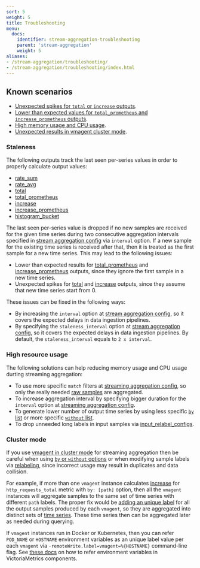 ```yaml
---
sort: 5
weight: 5
title: Troubleshooting
menu:
  docs:
    identifier: stream-aggregation-troubleshooting
    parent: 'stream-aggregation'
    weight: 5
aliases:
- /stream-aggregation/troubleshooting/
- /stream-aggregation/troubleshooting/index.html
---
```


## Known scenarios

- [Unexpected spikes for `total` or `increase` outputs](#staleness).
- [Lower than expected values for `total_prometheus` and `increase_prometheus` outputs](#staleness).
- [High memory usage and CPU usage](#high-resource-usage).
- [Unexpected results in vmagent cluster mode](#cluster-mode).

### Staleness

The following outputs track the last seen per-series values in order to properly calculate output values:

- [rate_sum](./configuration/outputs/#rate_sum)
- [rate_avg](./configuration/outputs/#rate_avg)
- [total](./configuration/outputs/#total)
- [total_prometheus](./configuration/outputs/#total_prometheus)
- [increase](./configuration/outputs/#increase)
- [increase_prometheus](./configuration/outputs/#increase_prometheus)
- [histogram_bucket](./configuration/outputs/#histogram_bucket)

The last seen per-series value is dropped if no new samples are received for the given time series during two consecutive aggregation
intervals specified in [stream aggregation config](./configuration/README.md) via `interval` option.
If a new sample for the existing time series is received after that, then it is treated as the first sample for a new time series.
This may lead to the following issues:

- Lower than expected results for [total_prometheus](./configuration/outputs/#total_prometheus) and [increase_prometheus](./configuration/outputs/#increase_prometheus) outputs,
  since they ignore the first sample in a new time series.
- Unexpected spikes for [total](./configuration/outputs/#total) and [increase](./configuration/outputs/#increase) outputs, since they assume that new time series start from 0.

These issues can be fixed in the following ways:

- By increasing the `interval` option at [stream aggregation config](./configuration/README.md), so it covers the expected
  delays in data ingestion pipelines.
- By specifying the `staleness_interval` option at [stream aggregation config](./configuration/README.md), so it covers the expected
  delays in data ingestion pipelines. By default, the `staleness_interval` equals to `2 x interval`.

### High resource usage

The following solutions can help reducing memory usage and CPU usage durting streaming aggregation:

- To use more specific `match` filters at [streaming aggregation config](./configuration/README.md), so only the really needed
  [raw samples](https://docs.victoriametrics.com/keyconcepts#raw-samples) are aggregated.
- To increase aggregation interval by specifying bigger duration for the `interval` option at [streaming aggregation config](./configuration/README.md).
- To generate lower number of output time series by using less specific [`by` list](#aggregating-by-labels) or more specific [`without` list](#aggregating-by-labels).
- To drop unneeded long labels in input samples via [input_relabel_configs](#relabeling).

### Cluster mode

If you use [vmagent in cluster mode](https://docs.victoriametrics.com/vmagent#scraping-big-number-of-targets) for streaming aggregation
then be careful when using [`by` or `without` options](#aggregating-by-labels) or when modifying sample labels
via [relabeling](#relabeling), since incorrect usage may result in duplicates and data collision.
   
For example, if more than one `vmagent` instance calculates [increase](./configuration/outputs/#increase) for `http_requests_total` metric
with `by: [path]` option, then all the `vmagent` instances will aggregate samples to the same set of time series with different `path` labels.
The proper fix would be [adding an unique label](https://docs.victoriametrics.com/vmagent#adding-labels-to-metrics) for all the output samples
produced by each `vmagent`, so they are aggregated into distinct sets of [time series](https://docs.victoriametrics.com/keyconcepts#time-series).
These time series then can be aggregated later as needed during querying.
   
If `vmagent` instances run in Docker or Kubernetes, then you can refer `POD_NAME` or `HOSTNAME` environment variables
as an unique label value per each `vmagent` via `-remoteWrite.label=vmagent=%{HOSTNAME}` command-line flag.
See [these docs](https://docs.victoriametrics.com/#environment-variables) on how to refer environment variables in VictoriaMetrics components.
